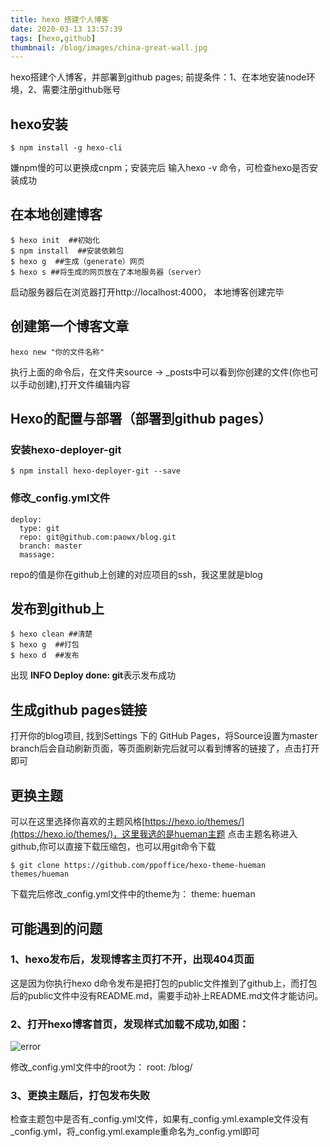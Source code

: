 ```yaml
---
title: hexo 搭建个人博客
date: 2020-03-13 13:57:39
tags: [hexo,github]
thumbnail: /blog/images/china-great-wall.jpg
---
```

hexo搭建个人博客，并部署到github pages; 前提条件：1、在本地安装node环境，2、需要注册github账号

## hexo安装

```
$ npm install -g hexo-cli
```
嫌npm慢的可以更换成cnpm；安装完后 输入hexo -v 命令，可检查hexo是否安装成功


## 在本地创建博客

```
$ hexo init  ##初始化
$ npm install  ##安装依赖包
$ hexo g  ##生成（generate）网页
$ hexo s ##将生成的网页放在了本地服务器（server）
```
启动服务器后在浏览器打开http://localhost:4000， 本地博客创建完毕


## 创建第一个博客文章

```
hexo new "你的文件名称"
```
执行上面的命令后，在文件夹source -> _posts中可以看到你创建的文件(你也可以手动创建),打开文件编辑内容


## Hexo的配置与部署（部署到github pages）

### 安装hexo-deployer-git
```
$ npm install hexo-deployer-git --save
```

### 修改_config.yml文件

```
deploy:
  type: git
  repo: git@github.com:paowx/blog.git
  branch: master
  massage: 
```
repo的值是你在github上创建的对应项目的ssh，我这里就是blog


## 发布到github上

```
$ hexo clean ##清楚
$ hexo g  ##打包      
$ hexo d  ##发布
```
出现 **INFO  Deploy done: git**表示发布成功


## 生成github pages链接

打开你的blog项目, 找到Settings 下的 GitHub Pages，将Source设置为master branch后会自动刷新页面，等页面刷新完后就可以看到博客的链接了，点击打开即可


## 更换主题
可以在这里选择你喜欢的主题风格[https://hexo.io/themes/](https://hexo.io/themes/)，这里我选的是hueman主题
点击主题名称进入github,你可以直接下载压缩包，也可以用git命令下载
```
$ git clone https://github.com/ppoffice/hexo-theme-hueman themes/hueman
```

下载完后修改_config.yml文件中的theme为：
theme: hueman


## 可能遇到的问题

### 1、hexo发布后，发现博客主页打不开，出现404页面
这是因为你执行hexo d命令发布是把打包的public文件推到了github上，而打包后的public文件中没有README.md，需要手动补上README.md文件才能访问。

### 2、打开hexo博客首页，发现样式加载不成功,如图：
![error](/blog/images/hexo-error.png)

修改_config.yml文件中的root为：
root: /blog/

### 3、更换主题后，打包发布失败
检查主题包中是否有_config.yml文件，如果有_config.yml.example文件没有_config.yml，将_config.yml.example重命名为_config.yml即可

